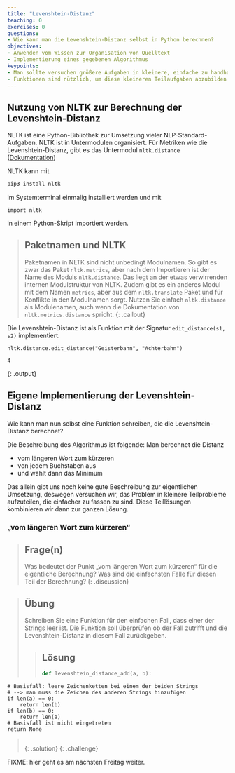 ```yaml
---
title: "Levenshtein-Distanz"
teaching: 0
exercises: 0
questions:
- Wie kann man die Levenshtein-Distanz selbst in Python berechnen?
objectives:
- Anwenden vom Wissen zur Organisation von Quelltext
- Implementierung eines gegebenen Algorithmus
keypoints:
- Man sollte versuchen größere Aufgaben in kleinere, einfache zu handhabene Teilaufgaben aufzuteilen
- Funktionen sind nützlich, um diese kleineren Teilaufgaben abzubilden
---
```


## Nutzung von NLTK zur Berechnung der Levenshtein-Distanz

NLTK ist eine Python-Bibliothek zur Umsetzung vieler NLP-Standard-Aufgaben.
NLTK ist in Untermodulen organisiert.
Für Metriken wie die Levenshtein-Distanz, gibt es das Untermodul `nltk.distance` 
([Dokumentation](http://www.nltk.org/api/nltk.metrics.html#module-nltk.metrics.distance))

NLTK kann mit
~~~bash
pip3 install nltk
~~~
im Systemterminal einmalig installiert werden und mit
~~~python3
import nltk
~~~
in einem Python-Skript importiert werden.

> ## Paketnamen und NLTK
> Paketnamen in NLTK sind nicht unbedingt Modulnamen. So gibt es zwar das Paket `nltk.metrics`, aber nach dem
> Importieren ist der Name des Moduls `nltk.distance`. Das liegt an der etwas verwirrenden internen Modulstruktur von
> NLTK. Zudem gibt es ein anderes Modul mit dem Namen `metrics`, aber aus dem `nltk.translate` Paket und für Konflikte in den Modulnamen sorgt.
> Nutzen Sie einfach `nltk.distance` als Modulenamen, auch wenn die Dokumentation von `nltk.metrics.distance` spricht.
{: .callout}

Die Levenshtein-Distanz ist als Funktion mit der Signatur `edit_distance(s1, s2)` implementiert.
~~~python3
nltk.distance.edit_distance("Geisterbahn", "Achterbahn")
~~~
~~~
4
~~~
{: .output}

## Eigene Implementierung der Levenshtein-Distanz

Wie kann man nun selbst eine Funktion schreiben, die die Levenshtein-Distanz berechnet?

Die Beschreibung des Algorithmus ist folgende:
Man berechnet die Distanz
- vom längeren Wort zum kürzeren
- von jedem Buchstaben aus
- und wählt dann das Minimum

Das allein gibt uns noch keine gute Beschreibung zur eigentlichen Umsetzung, deswegen versuchen wir, das Problem in kleinere Teilprobleme
aufzuteilen, die einfacher zu fassen zu sind.
Diese Teillösungen kombinieren wir dann zur ganzen Lösung.

### „vom längeren Wort zum kürzeren“

> ## Frage(n)
> Was bedeutet der Punkt „vom längeren Wort zum kürzeren“ für die eigentliche Berechnung? Was sind die einfachsten Fälle für diesen Teil der Berechnung?
{: .discussion}

> ## Übung
> Schreiben Sie eine Funktion für den einfachen Fall, dass einer der Strings leer ist.
> Die Funktion soll überprüfen ob der Fall zutrifft und die Levenshtein-Distanz in diesem Fall zurückgeben.
>> ## Lösung
>> ~~~python
>> def levenshtein_distance_add(a, b):
    # Basisfall: leere Zeichenketten bei einem der beiden Strings
    # --> man muss die Zeichen des anderen Strings hinzufügen
    if len(a) == 0:
        return len(b)
    if len(b) == 0:
        return len(a)
    # Basisfall ist nicht eingetreten
    return None
>> ~~~
>{: .solution}
{: .challenge}

FIXME: hier geht es am nächsten Freitag weiter.